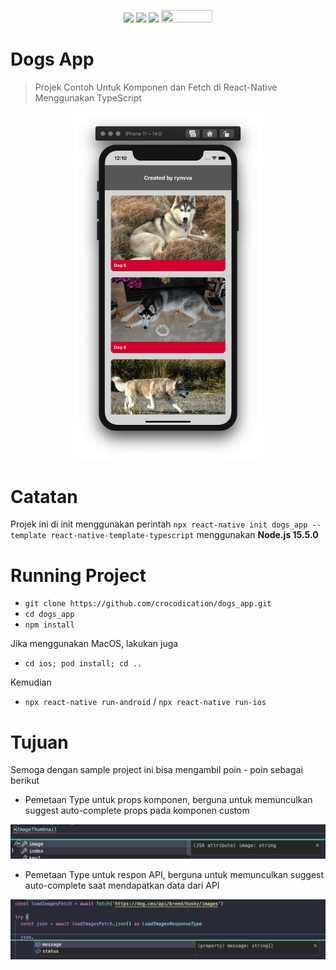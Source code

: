 <p align="center">
  <img src="https://img.shields.io/badge/react_native%20-%2320232a.svg?&style=for-the-badge&logo=react&logoColor=%2361DAFB"/>
  <img src="https://img.shields.io/badge/typescript%20-%23007ACC.svg?&style=for-the-badge&logo=typescript&logoColor=white"/>
  <img src="https://badgen.net/badge/Open%20Source%20%3F/Yes%21/blue?icon=github" height="18.5"/>
  <img src="https://visitor-badge.laobi.icu/badge?page_id=crocodication.dogs_app" width="82" height="20"/>
</p>

# Dogs App

> Projek Contoh Untuk Komponen dan Fetch di React-Native Menggunakan TypeScript

<p align="center">
  <img src="./screenshots/0.png" alt="App Preview" width="300"/>
</p>

# Catatan

Projek ini di init menggunakan perintah ```npx react-native init dogs_app --template react-native-template-typescript``` menggunakan **Node.js 15.5.0**

# Running Project

- ```git clone https://github.com/crocodication/dogs_app.git```
- ```cd dogs_app```
- ```npm install```

Jika menggunakan MacOS, lakukan juga

- ```cd ios; pod install; cd ..```

Kemudian

- ```npx react-native run-android``` / ```npx react-native run-ios```

# Tujuan 

Semoga dengan sample project ini bisa mengambil poin - poin sebagai berikut

- Pemetaan Type untuk props komponen, berguna untuk memunculkan suggest auto-complete props pada komponen custom

![Type untuk props komponen](./screenshots/1.png)

- Pemetaan Type untuk respon API, berguna untuk memunculkan suggest auto-complete saat mendapatkan data dari API

![Type untuk respon API](./screenshots/2.png)